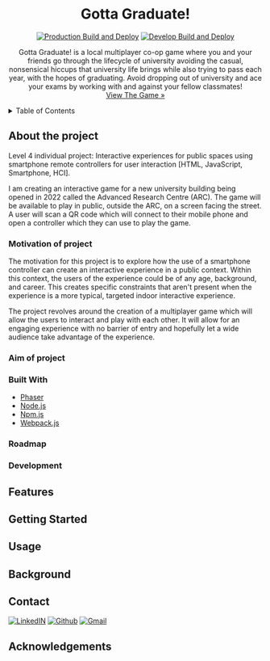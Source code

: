 <div align="center">
  <h1 align="center">Gotta Graduate!</h3>
  
<!--     <a href="https://github.com/othneildrew/Best-README-Template">
    <img src="images/logo.png" alt="Logo" width="80" height="80">
  </a> -->
  [![Production Build and Deploy](https://github.com/SmartControllerJS/l4-project-interactive-game/actions/workflows/production.yml/badge.svg?branch=main)](https://github.com/SmartControllerJS/l4-project-interactive-game/actions/workflows/production.yml)
    [![Develop Build and Deploy](https://github.com/SmartControllerJS/l4-project-interactive-game/actions/workflows/develop.yml/badge.svg?branch=develop)](https://github.com/SmartControllerJS/l4-project-interactive-game/actions/workflows/develop.yml)
  <p align="center">
    Gotta Graduate! is a local multiplayer co-op game where you and your friends go through the lifecycle of university avoiding the casual, nonsensical hiccups that university life brings while also trying to pass each year, with the hopes of graduating. Avoid dropping out of university and ace your exams by working with and against your fellow classmates!
    <br />
    <a href="https://fraser-dempster.github.io/l4-project-interactive-game/">View The Game »</strong></a>
  </p>
</div>

<!-- TABLE OF CONTENTS -->
<details>
  <summary>Table of Contents</summary>
  <ol>
    <li>
      <a href="#about-the-project">About The Project</a>
      <ul>
        <li><a href="#built-with">Built With</a></li>
      </ul>
    </li>
  </ol>
</details>

## About the project
Level 4 individual project: Interactive experiences for public spaces using smartphone remote controllers for user interaction [HTML, JavaScript, Smartphone, HCI].

I am creating an interactive game for a new university building being opened in 2022 called the Advanced Research Centre (ARC). The game will be available to play in public, outside the ARC, on a screen facing the street. A user will scan a QR code which will connect to their mobile phone and open a controller which they can use to play the game.

### Motivation of project
The motivation for this project is to explore how the use of a smartphone controller can create an interactive experience in a public context. Within this context, the users of the experience could be of any age, background, and career. This creates specific constraints that aren't present when the experience is a more typical, targeted indoor interactive experience.

The project revolves around the creation of a multiplayer game which will allow the users to interact and play with each other. It will allow for an engaging experience with no barrier of entry and hopefully let a wide audience take advantage of the experience. 

### Aim of project

### Built With

* [Phaser](https://phaser.io/)
* [Node.js](https://nodejs.org/en/)
* [Npm.js](https://www.npmjs.com/)
* [Webpack.js](https://webpack.js.org/)

### Roadmap

### Development

## Features

## Getting Started

## Usage

## Background

## Contact

[![LinkedIN](https://img.shields.io/badge/LinkedIn-0077B5?style=for-the-badge&logo=linkedin&logoColor=white)](https://www.linkedin.com/in/fraser-dempster-0470641ba/)
[![Github](https://img.shields.io/badge/GitHub-100000?style=for-the-badge&logo=github&logoColor=white)](https://github.com/fraser-dempster)
[![Gmail](https://img.shields.io/badge/Gmail-D14836?style=for-the-badge&logo=gmail&logoColor=white)](mailto:fraserdempster23@gmail.com)

## Acknowledgements
